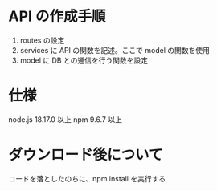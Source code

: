 # API の作成手順

1. routes の設定
2. services に API の関数を記述。ここで model の関数を使用
3. model に DB との通信を行う関数を設定

# 仕様

node.js 18.17.0 以上
npm 9.6.7 以上

# ダウンロード後について

コードを落としたのちに、npm install を実行する
